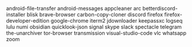 android-file-transfer
android-messages
appcleaner
arc
betterdiscord-installer
blisk
brave-browser
carbon-copy-cloner
discord
firefox
firefox-developer-edition
google-chrome
iterm2
jdownloader
keepassxc
logseq
lulu
numi
obsidian
quicklook-json
signal
skype
slack
spectacle
telegram
the-unarchiver
tor-browser
transmission
visual-studio-code
vlc
whatsapp
zoom